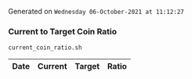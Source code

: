 Generated on `Wednesday 06-October-2021 at 11:12:27`

### Current to Target Coin Ratio
`current_coin_ratio.sh`

Date|Current|Target|Ratio
---|---|---|---
